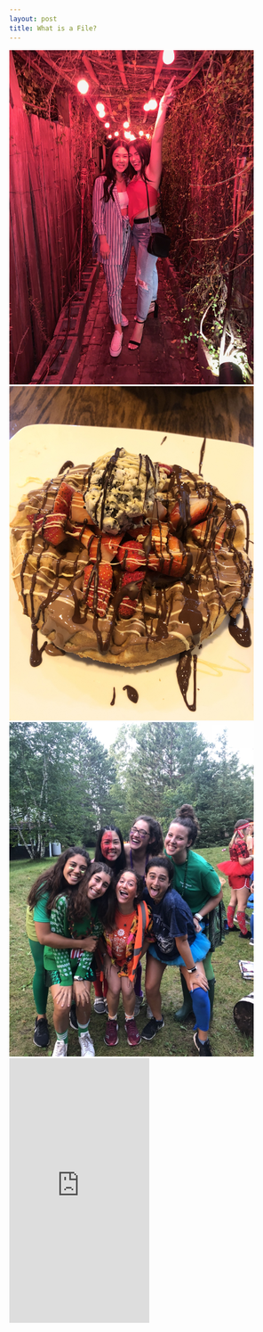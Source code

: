 ```yaml
---
layout: post
title: What is a File?
---
```


<img src="/birthday.JPG" width="440" height="600">
<img src="/icecream.JPG" width="440" height="600">
<img src="/BT.jpg" width="440" height="600">
<div style='position:relative; padding-bottom:calc(179.68% + 44px)'><iframe src='https://gfycat.com/ifr/DopeyApprehensiveFlickertailsquirrel' frameborder='0' scrolling='no' width='50%' height='50%' style='position:absolute;top:0;left:0;' allowfullscreen></iframe></div>


